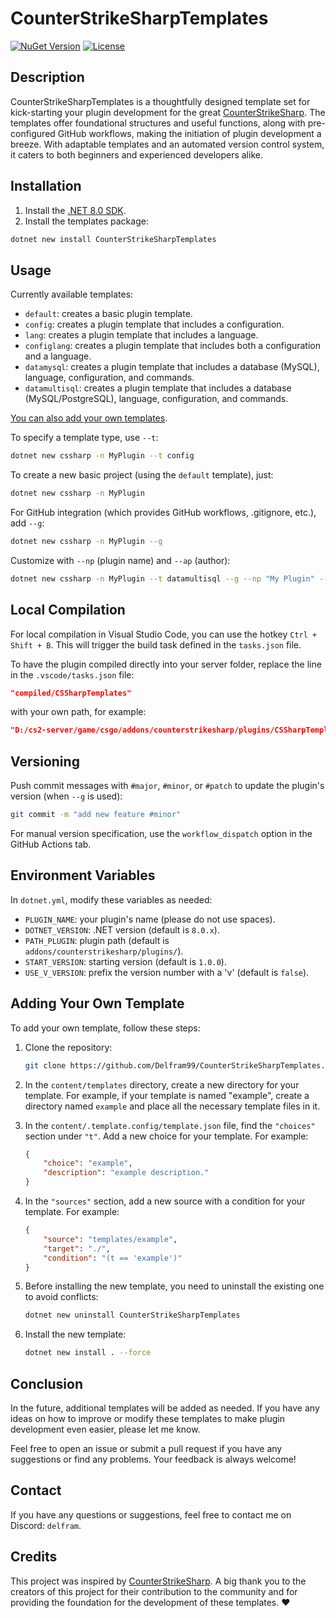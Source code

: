# CounterStrikeSharpTemplates

[![NuGet Version](https://img.shields.io/nuget/v/CounterStrikeSharpTemplates)](https://www.nuget.org/packages/CounterStrikeSharpTemplates)
[![License](https://img.shields.io/badge/license-MIT-blue.svg)](LICENSE)

## Description

CounterStrikeSharpTemplates is a thoughtfully designed template set for kick-starting your plugin development for the great [CounterStrikeSharp](https://github.com/roflmuffin/CounterStrikeSharp). The templates offer foundational structures and useful functions, along with pre-configured GitHub workflows, making the initiation of plugin development a breeze. With adaptable templates and an automated version control system, it caters to both beginners and experienced developers alike.

## Installation

1. Install the [.NET 8.0 SDK](https://dotnet.microsoft.com/en-us/download/dotnet/8.0).
2. Install the templates package:

```bash
dotnet new install CounterStrikeSharpTemplates
```

## Usage

Currently available templates:

- `default`: сreates a basic plugin template.
- `config`: сreates a plugin template that includes a configuration.
- `lang`: сreates a plugin template that includes a language.
- `configlang`: сreates a plugin template that includes both a configuration and a language.
- `datamysql`: сreates a plugin template that includes a database (MySQL), language, configuration, and commands.
- `datamultisql`: сreates a plugin template that includes a database (MySQL/PostgreSQL), language, configuration, and commands.

[You can also add your own templates](#adding-your-own-template).

To specify a template type, use `--t`:

```bash
dotnet new cssharp -n MyPlugin --t config
```

To create a new basic project (using the `default` template), just:

```bash
dotnet new cssharp -n MyPlugin
```

For GitHub integration (which provides GitHub workflows, .gitignore, etc.), add `--g`:

```bash
dotnet new cssharp -n MyPlugin --g
```

Customize with `--np` (plugin name) and `--ap` (author):

```bash
dotnet new cssharp -n MyPlugin --t datamultisql --g --np "My Plugin" --ap "Author Name"
```

## Local Compilation

For local compilation in Visual Studio Code, you can use the hotkey `Ctrl + Shift + B`. This will trigger the build task defined in the `tasks.json` file.

To have the plugin compiled directly into your server folder, replace the line in the `.vscode/tasks.json` file:

```json
"compiled/CSSharpTemplates"
```

with your own path, for example:

```json
"D:/cs2-server/game/csgo/addons/counterstrikesharp/plugins/CSSharpTemplates"
```

## Versioning

Push commit messages with `#major`, `#minor`, or `#patch` to update the plugin's version (when `--g` is used):

```bash
git commit -m "add new feature #minor"
```

For manual version specification, use the `workflow_dispatch` option in the GitHub Actions tab.

## Environment Variables

In `dotnet.yml`, modify these variables as needed:

- `PLUGIN_NAME`: your plugin's name (please do not use spaces).
- `DOTNET_VERSION`: .NET version (default is `8.0.x`).
- `PATH_PLUGIN`: plugin path (default is `addons/counterstrikesharp/plugins/`).
- `START_VERSION`: starting version (default is `1.0.0`).
- `USE_V_VERSION`: prefix the version number with a 'v' (default is `false`).

## Adding Your Own Template

To add your own template, follow these steps:

1. Clone the repository:

    ```bash
    git clone https://github.com/Delfram99/CounterStrikeSharpTemplates.git
    ```

2. In the `content/templates` directory, create a new directory for your template. For example, if your template is named "example", create a directory named `example` and place all the necessary template files in it.

3. In the `content/.template.config/template.json` file, find the `"choices"` section under `"t"`. Add a new choice for your template. For example:

    ```json
    {
        "choice": "example",
        "description": "example description."
    }
    ```

4. In the `"sources"` section, add a new source with a condition for your template. For example:

    ```json
    {
        "source": "templates/example",
        "target": "./",
        "condition": "(t == 'example')"
    }
    ```

5. Before installing the new template, you need to uninstall the existing one to avoid conflicts:

    ```bash
    dotnet new uninstall CounterStrikeSharpTemplates
    ```

6. Install the new template:

    ```bash
    dotnet new install . --force
    ```

## Conclusion

In the future, additional templates will be added as needed. If you have any ideas on how to improve or modify these templates to make plugin development even easier, please let me know.

Feel free to open an issue or submit a pull request if you have any suggestions or find any problems. Your feedback is always welcome!

## Contact

If you have any questions or suggestions, feel free to contact me on Discord: `delfram`.

## Credits

This project was inspired by [CounterStrikeSharp](https://github.com/roflmuffin/CounterStrikeSharp). A big thank you to the creators of this project for their contribution to the community and for providing the foundation for the development of these templates. ❤️
